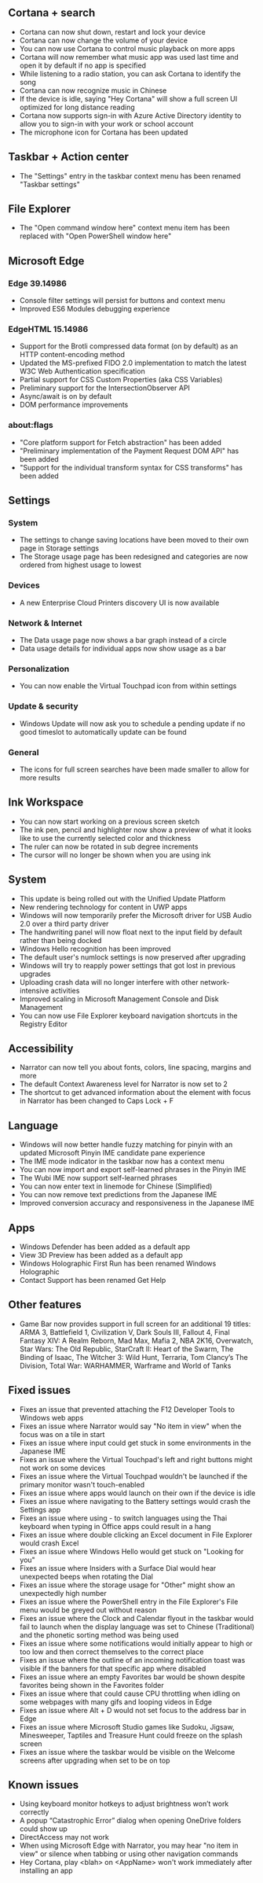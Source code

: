 ## Cortana + search
- Cortana can now shut down, restart and lock your device
- Cortana can now change the volume of your device
- You can now use Cortana to control music playback on more apps
- Cortana will now remember what music app was used last time and open it by default if no app is specified
- While listening to a radio station, you can ask Cortana to identify the song
- Cortana can now recognize music in Chinese
- If the device is idle, saying "Hey Cortana" will show a full screen UI optimized for long distance reading
- Cortana now supports sign-in with Azure Active Directory identity to allow you to sign-in with your work or school account
- The microphone icon for Cortana has been updated

## Taskbar + Action center
- The "Settings" entry in the taskbar context menu has been renamed "Taskbar settings"

## File Explorer
- The "Open command window here" context menu item has been replaced with "Open PowerShell window here"

## Microsoft Edge
### Edge 39.14986
- Console filter settings will persist for buttons and context menu
- Improved ES6 Modules debugging experience

### EdgeHTML 15.14986
- Support for the Brotli compressed data format (on by default) as an HTTP content-encoding method
- Updated the MS-prefixed FIDO 2.0 implementation to match the latest W3C Web Authentication specification
- Partial support for CSS Custom Properties (aka CSS Variables)
- Preliminary support for the IntersectionObserver API
- Async/await is on by default
- DOM performance improvements

### about:flags
- "Core platform support for Fetch abstraction" has been added
- "Preliminary implementation of the Payment Request DOM API" has been added
- "Support for the individual transform syntax for CSS transforms" has been added

## Settings
### System
- The settings to change saving locations have been moved to their own page in Storage settings
- The Storage usage page has been redesigned and categories are now ordered from highest usage to lowest

### Devices
- A new Enterprise Cloud Printers discovery UI is now available

### Network & Internet
- The Data usage page now shows a bar graph instead of a circle
- Data usage details for individual apps now show usage as a bar

### Personalization
- You can now enable the Virtual Touchpad icon from within settings

### Update & security
- Windows Update will now ask you to schedule a pending update if no good timeslot to automatically update can be found

### General
- The icons for full screen searches have been made smaller to allow for more results

## Ink Workspace
- You can now start working on a previous screen sketch
- The ink pen, pencil and highlighter now show a preview of what it looks like to use the currently selected color and thickness
- The ruler can now be rotated in sub degree increments
- The cursor will no longer be shown when you are using ink

## System
- This update is being rolled out with the Unified Update Platform
- New rendering technology for content in UWP apps
- Windows will now temporarily prefer the Microsoft driver for USB Audio 2.0 over a third party driver
- The handwriting panel will now float next to the input field by default rather than being docked
- Windows Hello recognition has been improved
- The default user's numlock settings is now preserved after upgrading
- Windows will try to reapply power settings that got lost in previous upgrades
- Uploading crash data will no longer interfere with other network-intensive activities
- Improved scaling in Microsoft Management Console and Disk Management
- You can now use File Explorer keyboard navigation shortcuts in the Registry Editor

## Accessibility
- Narrator can now tell you about fonts, colors, line spacing, margins and more
- The default Context Awareness level for Narrator is now set to 2
- The shortcut to get advanced information about the element with focus in Narrator has been changed to Caps Lock + F

## Language
- Windows will now better handle fuzzy matching for pinyin with an updated Microsoft Pinyin IME candidate pane experience
- The IME mode indicator in the taskbar now has a context menu
- You can now import and export self-learned phrases in the Pinyin IME
- The Wubi IME now support self-learned phrases
- You can now enter text in linemode for Chinese (Simplified)
- You can now remove text predictions from the Japanese IME
- Improved conversion accuracy and responsiveness in the Japanese IME

## Apps
- Windows Defender has been added as a default app
- View 3D Preview has been added as a default app
- Windows Holographic First Run has been renamed Windows Holographic
- Contact Support has been renamed Get Help

## Other features
- Game Bar now provides support in full screen for an additional 19 titles: ARMA 3, Battlefield 1, Civilization V, Dark Souls III, Fallout 4, Final Fantasy XIV: A Realm Reborn, Mad Max, Mafia 2, NBA 2K16, Overwatch, Star Wars: The Old Republic, StarCraft II: Heart of the Swarm, The Binding of Isaac, The Witcher 3: Wild Hunt, Terraria, Tom Clancy’s The Division, Total War: WARHAMMER, Warframe and World of Tanks

## Fixed issues
- Fixes an issue that prevented attaching the F12 Developer Tools to Windows web apps
- Fixes an issue where Narrator would say "No item in view" when the focus was on a tile in start
- Fixes an issue where input could get stuck in some environments in the Japanese IME
- Fixes an issue where the Virtual Touchpad's left and right buttons might not work on some devices
- Fixes an issue where the Virtual Touchpad wouldn't be launched if the primary monitor wasn't touch-enabled
- Fixes an issue where apps would launch on their own if the device is idle
- Fixes an issue where navigating to the Battery settings would crash the Settings app
- Fixes an issue where using - to switch languages using the Thai keyboard when typing in Office apps could result in a hang
- Fixes an issue where double clicking an Excel document in File Explorer would crash Excel
- Fixes an issue where Windows Hello would get stuck on "Looking for you"
- Fixes an issue where Insiders with a Surface Dial would hear unexpected beeps when rotating the Dial
- Fixes an issue where the storage usage for "Other" might show an unexpectedly high number
- Fixes an issue where the PowerShell entry in the File Explorer's File menu would be greyed out without reason
- Fixes an issue where the Clock and Calendar flyout in the taskbar would fail to launch when the display language was set to Chinese (Traditional) and the phonetic sorting method was being used
- Fixes an issue where some notifications would initially appear to high or too low and then correct themselves to the correct place
- Fixes an issue where the outline of an incoming notification toast was visible if the banners for that specific app where disabled
- Fixes an issue where an empty Favorites bar would be shown despite favorites being shown in the Favorites folder
- Fixes an issue where that could cause CPU throttling when idling on some webpages with many gifs and looping videos in Edge
- Fixes an issue where Alt + D would not set focus to the address bar in Edge
- Fixes an issue where Microsoft Studio games like Sudoku, Jigsaw, Minesweeper, Taptiles and Treasure Hunt could freeze on the splash screen
- Fixes an issue where the taskbar would be visible on the Welcome screens after upgrading when set to be on top

## Known issues
- Using keyboard monitor hotkeys to adjust brightness won’t work correctly
- A popup “Catastrophic Error” dialog when opening OneDrive folders could show up
- DirectAccess may not work
- When using Microsoft Edge with Narrator, you may hear "no item in view" or silence when tabbing or using other navigation commands
- Hey Cortana, play &lt;blah&gt; on &lt;AppName&gt; won't work immediately after installing an app